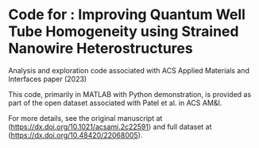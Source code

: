 # Code for : Improving Quantum Well Tube Homogeneity using Strained Nanowire Heterostructures
Analysis and exploration code associated with ACS Applied Materials and Interfaces paper (2023)

This code, primarily in MATLAB with Python demonstration, is provided as part of the open dataset associated with Patel et al. in ACS AM&I.

For more details, see the original manuscript at (https://dx.doi.org/10.1021/acsami.2c22591) and full dataset at (https://dx.doi.org/10.48420/22068005).
